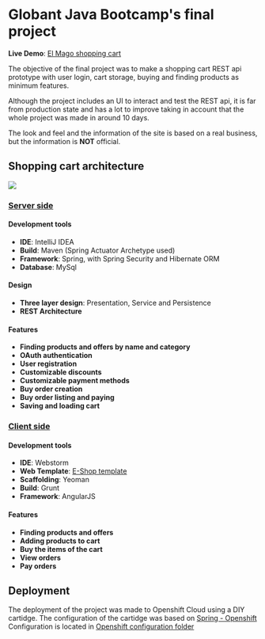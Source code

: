 # Globant Java Bootcamp's final project

**Live Demo**: [El Mago shopping cart](http://elmago-nicoxr4.rhcloud.com)

The objective of the final project was to make a shopping cart REST api prototype with user login, cart storage, buying and finding products as minimum features.

Although the project includes an UI to interact and test the REST api, it is far from production state and has a lot to improve taking in account that the whole project was made in around 10 days.

The look and feel and the information of the site is based on a real business, but the information is **NOT** official.

## Shopping cart architecture

![](https://cloud.githubusercontent.com/assets/241306/6762189/85f288f0-cf3a-11e4-9004-55bb3ba22206.png)

### [Server side](https://github.com/nicogarcia/java-bootcamp-bahia/tree/final/src/final/ElMagoWebServer)
#### Development tools
* **IDE**: IntelliJ IDEA
* **Build**: Maven (Spring Actuator Archetype used)
* **Framework**: Spring, with Spring Security and Hibernate ORM
* **Database**: MySql

#### Design
* **Three layer design**: Presentation, Service and Persistence
* **REST Architecture**

#### Features
* **Finding products and offers by name and category**
* **OAuth authentication**
* **User registration**
* **Customizable discounts**
* **Customizable payment methods**
* **Buy order creation**
* **Buy order listing and paying**
* **Saving and loading cart**

### [Client side](https://github.com/nicogarcia/java-bootcamp-bahia/tree/final/src/final/ElMagoWebClient)
#### Development tools
* **IDE**: Webstorm
* **Web Template**: [E-Shop template](http://themifycloud.com/demos/templates/eshop/index.html)
* **Scaffolding**: Yeoman
* **Build**: Grunt
* **Framework**: AngularJS

#### Features
* **Finding products and offers**
* **Adding products to cart**
* **Buy the items of the cart**
* **View orders**
* **Pay orders**

## Deployment
The deployment of the project was made to Openshift Cloud using a DIY cartidge.
The configuration of the cartidge was based on [Spring - Openshift](http://docs.spring.io/spring-boot/docs/current/reference/html/cloud-deployment-openshift.html)
Configuration is located in [Openshift configuration folder](https://github.com/nicogarcia/java-bootcamp-bahia/tree/final/src/final/ElMagoWebServer/.openshift)